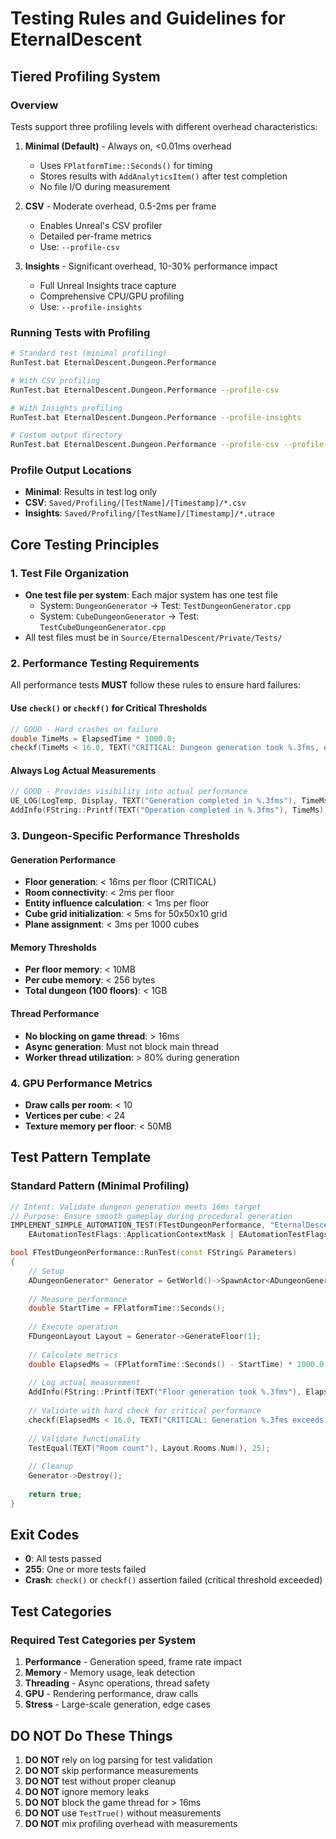 # Testing Rules and Guidelines for EternalDescent

## Tiered Profiling System

### Overview
Tests support three profiling levels with different overhead characteristics:

1. **Minimal (Default)** - Always on, <0.01ms overhead
   - Uses `FPlatformTime::Seconds()` for timing
   - Stores results with `AddAnalyticsItem()` after test completion
   - No file I/O during measurement

2. **CSV** - Moderate overhead, 0.5-2ms per frame
   - Enables Unreal's CSV profiler
   - Detailed per-frame metrics
   - Use: `--profile-csv`

3. **Insights** - Significant overhead, 10-30% performance impact
   - Full Unreal Insights trace capture
   - Comprehensive CPU/GPU profiling
   - Use: `--profile-insights`

### Running Tests with Profiling

```bash
# Standard test (minimal profiling)
RunTest.bat EternalDescent.Dungeon.Performance

# With CSV profiling
RunTest.bat EternalDescent.Dungeon.Performance --profile-csv

# With Insights profiling
RunTest.bat EternalDescent.Dungeon.Performance --profile-insights

# Custom output directory
RunTest.bat EternalDescent.Dungeon.Performance --profile-csv --profile-output=D:\TestResults
```

### Profile Output Locations
- **Minimal**: Results in test log only
- **CSV**: `Saved/Profiling/[TestName]/[Timestamp]/*.csv`
- **Insights**: `Saved/Profiling/[TestName]/[Timestamp]/*.utrace`

## Core Testing Principles

### 1. Test File Organization
- **One test file per system**: Each major system has one test file
  - System: `DungeonGenerator` → Test: `TestDungeonGenerator.cpp`
  - System: `CubeDungeonGenerator` → Test: `TestCubeDungeonGenerator.cpp`
- All test files must be in `Source/EternalDescent/Private/Tests/`

### 2. Performance Testing Requirements

All performance tests **MUST** follow these rules to ensure hard failures:

#### Use `check()` or `checkf()` for Critical Thresholds
```cpp
// GOOD - Hard crashes on failure
double TimeMs = ElapsedTime * 1000.0;
checkf(TimeMs < 16.0, TEXT("CRITICAL: Dungeon generation took %.3fms, exceeds 16ms limit"), TimeMs);
```

#### Always Log Actual Measurements
```cpp
// GOOD - Provides visibility into actual performance
UE_LOG(LogTemp, Display, TEXT("Generation completed in %.3fms"), TimeMs);
AddInfo(FString::Printf(TEXT("Operation completed in %.3fms"), TimeMs));
```

### 3. Dungeon-Specific Performance Thresholds

#### Generation Performance
- **Floor generation**: < 16ms per floor (CRITICAL)
- **Room connectivity**: < 2ms per floor
- **Entity influence calculation**: < 1ms per floor
- **Cube grid initialization**: < 5ms for 50x50x10 grid
- **Plane assignment**: < 3ms per 1000 cubes

#### Memory Thresholds
- **Per floor memory**: < 10MB
- **Per cube memory**: < 256 bytes
- **Total dungeon (100 floors)**: < 1GB

#### Thread Performance
- **No blocking on game thread**: > 16ms
- **Async generation**: Must not block main thread
- **Worker thread utilization**: > 80% during generation

### 4. GPU Performance Metrics
- **Draw calls per room**: < 10
- **Vertices per cube**: < 24
- **Texture memory per floor**: < 50MB

## Test Pattern Template

### Standard Pattern (Minimal Profiling)
```cpp
// Intent: Validate dungeon generation meets 16ms target
// Purpose: Ensure smooth gameplay during procedural generation
IMPLEMENT_SIMPLE_AUTOMATION_TEST(FTestDungeonPerformance, "EternalDescent.Dungeon.Performance",
    EAutomationTestFlags::ApplicationContextMask | EAutomationTestFlags::ProductFilter)

bool FTestDungeonPerformance::RunTest(const FString& Parameters)
{
    // Setup
    ADungeonGenerator* Generator = GetWorld()->SpawnActor<ADungeonGenerator>();
    
    // Measure performance
    double StartTime = FPlatformTime::Seconds();
    
    // Execute operation
    FDungeonLayout Layout = Generator->GenerateFloor(1);
    
    // Calculate metrics
    double ElapsedMs = (FPlatformTime::Seconds() - StartTime) * 1000.0;
    
    // Log actual measurement
    AddInfo(FString::Printf(TEXT("Floor generation took %.3fms"), ElapsedMs));
    
    // Validate with hard check for critical performance
    checkf(ElapsedMs < 16.0, TEXT("CRITICAL: Generation %.3fms exceeds 16ms limit"), ElapsedMs);
    
    // Validate functionality
    TestEqual(TEXT("Room count"), Layout.Rooms.Num(), 25);
    
    // Cleanup
    Generator->Destroy();
    
    return true;
}
```

## Exit Codes
- **0**: All tests passed
- **255**: One or more tests failed
- **Crash**: `check()` or `checkf()` assertion failed (critical threshold exceeded)

## Test Categories

### Required Test Categories per System
1. **Performance** - Generation speed, frame rate impact
2. **Memory** - Memory usage, leak detection
3. **Threading** - Async operations, thread safety
4. **GPU** - Rendering performance, draw calls
5. **Stress** - Large-scale generation, edge cases

## DO NOT Do These Things

1. **DO NOT** rely on log parsing for test validation
2. **DO NOT** skip performance measurements
3. **DO NOT** test without proper cleanup
4. **DO NOT** ignore memory leaks
5. **DO NOT** block the game thread for > 16ms
6. **DO NOT** use `TestTrue()` without measurements
7. **DO NOT** mix profiling overhead with measurements
